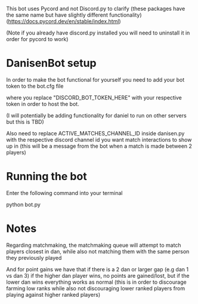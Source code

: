 This bot uses Pycord and not Discord.py to clarify (these packages have the same name but have slightly different functionality)
(https://docs.pycord.dev/en/stable/index.html)

(Note if you already have discord.py installed you will need to uninstall it in order for pycord to work)

# DanisenBot setup
In order to make the bot functional for yourself you need to add your bot token to the bot.cfg file

where you replace "DISCORD_BOT_TOKEN_HERE" with your respective token in order to host the bot.

(I will potentially be adding functionality for daniel to run on other servers but this is TBD)


Also need to replace ACTIVE_MATCHES_CHANNEL_ID inside danisen.py with the respective discord channel id you want match interactions to show up in (this will be a message from the bot when a match is made between 2 players)

# Running the bot

Enter the following command into your terminal

python bot.py

# Notes

Regarding matchmaking, the matchmaking queue will attempt to match players closest in dan, while also not matching them with the same person they previously played

And for point gains we have that if there  is a 2 dan or larger gap (e.g dan 1 vs dan 3) if the higher dan player wins, no points are gained/lost, but if the lower dan wins everything works as normal (this is in order to discourage farming low ranks while also not discouraging lower ranked players from playing against higher ranked players)
